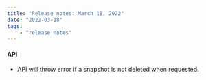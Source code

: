 ```yaml
---
title: "Release notes: March 18, 2022"
date: "2022-03-18"
tags:
    - "release notes"
---
```


#### API
- API will throw error if a snapshot is not deleted when requested.
